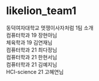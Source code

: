 # likelion_team1
동덕여자대학교 멋쟁이사자처럼 1팀 소개  
컴퓨터학과 19 장현아님  
체육학과 19 김연재님  
컴퓨터학과 21 최다정님  
컴퓨터학과 21 한현서님  
컴퓨터학과 21 김예지님  
HCI-science 21 고혜연님
